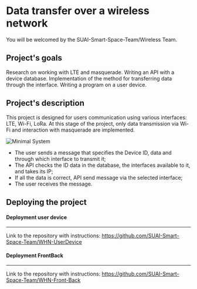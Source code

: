 
# Data transfer over a wireless network

You will be welcomed by the SUAI-Smart-Space-Team/Wireless Team. 

## Project's goals

Research on working with LTE and masquerade. Writing an API with a device database. Implementation of the method for transferring data through the interface. Writing a program on a user device.

## Project's description 

This project is designed for users communication using various interfaces: LTE, Wi-Fi, LoRa. At this stage of the project, only data transmission via Wi-Fi and interaction with masquerade are implemented.

![Minimal System](https://user-images.githubusercontent.com/57037988/114868388-85625480-9dfe-11eb-87dc-4d1321422058.png)

- The user sends a message that specifies the Device ID, data and through which interface to transmit it;
- The API checks the ID data in the database, the interfaces available to it, and takes its IP;
- If all the data is correct, API send message via the selected interface;
- The user receives the message.

## Deploying the project 

#### Deployment user device
____

Link to the repository with instructions: https://github.com/SUAI-Smart-Space-Team/WHN-UserDevice

#### Deployment FrontBack
____

Link to the repository with instructions: https://github.com/SUAI-Smart-Space-Team/WHN-Front-Back

